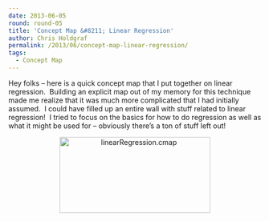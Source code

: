 ```yaml
---
date: 2013-06-05
round: round-05
title: 'Concept Map &#8211; Linear Regression'
author: Chris Holdgraf
permalink: /2013/06/concept-map-linear-regression/
tags:
  - Concept Map
---
```

Hey folks &#8211; here is a quick concept map that I put together on linear regression.  Building an explicit map out of my memory for this technique made me realize that it was much more complicated that I had initially assumed.  I could have filled up an entire wall with stuff related to linear regression!  I tried to focus on the basics for how to do regression as well as what it might be used for &#8211; obviously there&#8217;s a ton of stuff left out!

<p style="text-align: center;">
  <a href="http://teaching.software-carpentry.org/wp-content/uploads/2013/06/linearRegression.cmap_.jpg"><img class="size-medium wp-image-2998 aligncenter" alt="linearRegression.cmap" src="http://teaching.software-carpentry.org/wp-content/uploads/2013/06/linearRegression.cmap_-300x152.jpg" width="300" height="152" /></a>
</p>
